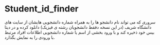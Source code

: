# Student_id_finder
سروری که می تواند نام دانشجو ها را به همراه شماره دانشجویی هایشان از سایت های دانشگاه شریف (در این نسخه دفقط دانشجویان رشته ی فیزیک) دانلود کرده و در دیتا بیس خود ذخیره کند و با ورود بخشی از اسم یا شماره دانشجویی اطلاعات افراد مرتبط با ورودی را به نمایش بگذارد.
